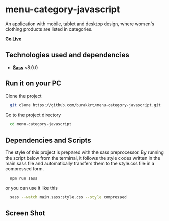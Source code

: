 
# menu-category-javascript

An application with mobile, tablet and desktop design, where women's clothing products are listed in categories.


[**Go Live**](https://burakkrt.github.io/menu-category-javascript/)

## Technologies used and dependencies

- [**Sass**](https://sass-lang.com) v8.0.0

## Run it on your PC

Clone the project

```bash
  git clone https://github.com/burakkrt/menu-category-javascript.git
```

Go to the project directory

```bash
  cd menu-category-javascript
```

## Dependencies and Scripts

The style of this project is prepared with the sass preprocessor. By running the script below from the terminal, it follows the style codes written in the main.sass file and automatically transfers them to the style.css file in a compressed form.

```bash
  npm run sass
```

or you can use it like this

```bash
  sass --watch main.sass:style.css --style compressed
```
## Screen Shot